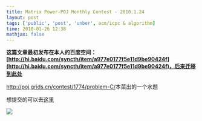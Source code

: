 ```yaml
---
title: Matrix Power-POJ Monthly Contest - 2010.1.24
layout: post
tags: ['public', 'post', 'unber', acm/icpc & algorithm]
time: 2010-01-26 12:38
mathjax: false
---
```

<b>这篇文章最初发布在本人的百度空间：[http://hi.baidu.com/syncth/item/a977e0177f5e11d9be90424f](http://hi.baidu.com/syncth/item/a977e0177f5e11d9be90424f)，后来迁移到此处</b>

<p><a href="http://poj.grids.cn/contest/1774/problem-C/">http://poj.grids.cn/contest/1774/problem-C/</a>本菜出的一个水题</p><p>想提交的可以去<a href="http://www.cnblogs.com/unber/archive/2010/01/26/1656959.html">这里</a></p><p><img src="/img/baidu-hi/ab478eb587f875418bd4b2e3.jpg"/></p>
